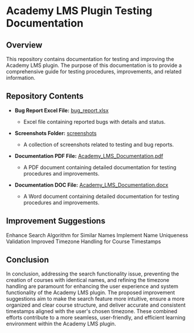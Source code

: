 # Academy LMS Plugin Testing Documentation

## Overview

This repository contains documentation for testing and improving the Academy LMS plugin. The purpose of this documentation is to provide a comprehensive guide for testing procedures, improvements, and related information.

## Repository Contents

- **Bug Report Excel File:** [bug_report.xlsx](bug_report.xlsx)
  - Excel file containing reported bugs with details and status.

- **Screenshots Folder:** [screenshots](screenshots)
  - A collection of screenshots related to testing and bug reports.

- **Documentation PDF File:** [Academy_LMS_Documentation.pdf](Academy_LMS_Documentation.pdf)
  - A PDF document containing detailed documentation for testing procedures and improvements.

- **Documentation DOC File:** [Academy_LMS_Documentation.docx](Academy_LMS_Documentation.docx)
  - A Word document containing detailed documentation for testing procedures and improvements.


## Improvement Suggestions

Enhance Search Algorithm for Similar Names
Implement Name Uniqueness Validation
Improved Timezone Handling for Course Timestamps


## Conclusion

In conclusion, addressing the search functionality issue, preventing the creation of
courses with identical names, and refining the timezone handling are paramount for enhancing
the user experience and system functionality of the Academy LMS plugin. The proposed
improvement suggestions aim to make the search feature more intuitive, ensure a more
organized and clear course structure, and deliver accurate and consistent timestamps aligned
with the user's chosen timezone. These combined efforts contribute to a more seamless,
user-friendly, and efficient learning environment within the Academy LMS plugin.

